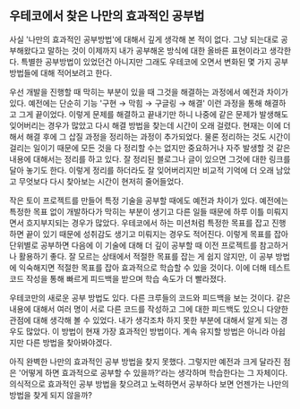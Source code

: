 ## 우테코에서 찾은 나만의 효과적인 공부법

사실 '나만의 효과적인 공부방법'에 대해서 깊게 생각해 본 적이 없다. 그냥 되는대로 공부해왔다고 말하는 것이 이제까지 내가 공부해온 방식에 대한 올바른 표현이라고 생각한다. 특별한 공부방법이 있었던건 아니지만 그래도 우테코에 오면서 변화된 몇 가지 공부 방법들에 대해 적어보려고 한다.

 우선 개발을 진행할 때 막히는 부분이 있을 때 그것을 해결하는 과정에서 예전과 차이가 있다. 예전에는 단순히 기능 '구현 → 막힘 → 구글링 → 해결' 이런 과정을 통해 해결하고 그게 끝이었다. 이렇게 문제를 해결하고 끝내기만 하니 나중에 같은 문제가 발생해도 잊어버리는 경우가 많았고 다시 해결 방법을 찾는데 시간이 오래 걸렸다. 현재는 이에 더해서 해결 후에 그 삽질 과정을 정리하는 과정이 추가되었다. 물론 정리하는 것도 시간이 걸리는 일이기 때문에 모든 것을 다 정리할 수는 없지만 중요하거나 자주 발생할 것 같은 내용에 대해서는 정리를 하고 있다. 잘 정리된 블로그나 글이 있으면 그것에 대한 링크를 달아 놓기도 한다. 이렇게 정리를 하더라도 잘 잊어버리지만 비교적 기억에 더 오래 남았고 무엇보다 다시 찾아보는 시간이 현저히 줄어들었다.


작은 토이 프로젝트를 만들어 특정 기술을 공부할 때에도 예전과 차이가 있다. 예전에는 특정한 목표 없이 개발하다가 막히는 부분이 생기고 다른 일들 때문에 하루 이틀 미뤄지면서 흐지부지되는 경우가 많았다. 우테코에서 하는 미션처럼 특정한 목표를 잡고 진행하면 끝이 있기 때문에 성취감도 생기고 미뤄지는 경우도 적어진다. 이렇게 목표를 잡아 단위별로 공부하면 다음에 이 기술에 대해 더 깊이 공부할 때 이전 프로젝트를 참고하거나 활용하기 좋다. 잘 모르는 상태에서 적절한 목표를 잡는 게 쉽지 않지만, 이 공부 방법에 익숙해지면 적절한 목표를 잡아 효과적으로 학습할 수 있을 것이다. 이에 더해 테스트 코드 작성을 통해 빠르게 피드백을 받으며 학습 속도가 더 빨라졌다.


우테코만의 새로운 공부 방법도 있다. 다른 크루들의 코드와 피드백을 보는 것이다. 같은 내용에 대해서 여러 명이 서로 다른 코드를 작성하고 그에 대한 피드백도 있으니 다양한 관점에 대해 생각해 볼 수 있었다. 내가 생각조차 하지 못한 부분에 대해서 알게 되는 경우도 많았다. 이 방법이 현재 가장 효과적인 방법이다. 계속 유지할 방법은 아니라 아쉽지만 다른 방법을 찾아봐야겠다.


 아직 완벽한 나만의 효과적인 공부 방법을 찾지 못했다. 그렇지만 예전과 크게 달라진 점은 '어떻게 하면 효과적으로 공부할 수 있을까?'라는 생각하며 학습한다는 그 자체이다. 의식적으로 효과적인 공부 방법을 찾으려고 노력하면서 공부하다 보면 언젠가는 나만의 방법을 찾게 되지 않을까?